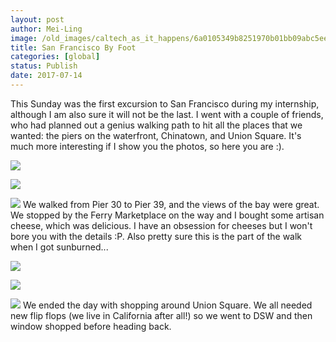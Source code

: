 ```yaml
---
layout: post
author: Mei-Ling
image: /old_images/caltech_as_it_happens/6a0105349b8251970b01bb09abc5ee970d.jpg
title: San Francisco By Foot
categories: [global]
status: Publish
date: 2017-07-14
---
```


This Sunday was the first excursion to San Francisco during my internship, although I am also sure it will not be the last. I went with a couple of friends, who had planned out a genius walking path to hit all the places that we wanted: the piers on the waterfront, Chinatown, and Union Square. It's much more interesting if I show you the photos, so here you are :).


![](/old_images/caltech_as_it_happens/6a0105349b8251970b01bb09abc5f6970d.jpg)

![](/old_images/caltech_as_it_happens/6a0105349b8251970b01b7c9089559970b.jpg)

![](/old_images/caltech_as_it_happens/6a0105349b8251970b01b7c9089562970b.jpg)
We walked from Pier 30 to Pier 39, and the views of the bay were great. We stopped by the Ferry Marketplace on the way and I bought some artisan cheese, which was delicious. I have an obsession for cheeses but I won't bore you with the details :P. Also pretty sure this is the part of the walk when I got sunburned...


![](/old_images/caltech_as_it_happens/6a0105349b8251970b01b8d292d912970c.jpg)

![](/old_images/6a01bb09a3c88f970d01b8d29466a0970c-pi.jpg)

![](/old_images/caltech_as_it_happens/6a0105349b8251970b01b8d292d916970c.jpg)
We ended the day with shopping around Union Square. We all needed new flip flops (we live in California after all!) so we went to DSW and then window shopped before heading back.


